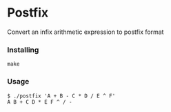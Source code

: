 # Postfix

Convert an infix arithmetic expression to postfix format

### Installing

```
make
```
### Usage

```
$ ./postfix 'A + B - C * D / E ^ F'
A B + C D * E F ^ / -
```
